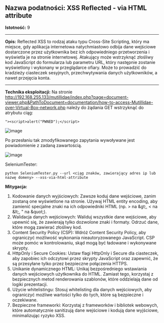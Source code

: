 ## Nazwa podatności: XSS Reflected - via HTML attribute

**Istotność:** 9

---

**Opis:**
Reflected XSS to rodzaj ataku typu Cross-Site Scripting, który ma miejsce, gdy aplikacja internetowa natychmiastowo odbija dane wejściowe dostarczone przez użytkownika bez ich odpowiedniego przetworzenia i wyświetla je na stronie internetowej. Atakujący może wstrzyknąć złośliwy kod JavaScript do formularza lub parametru URL, który następnie zostanie wyświetlony i wykonany w przeglądarce ofiary.
Może to prowadzić do kradzieży ciasteczek sesyjnych, przechwytywania danych użytkowników, a nawet przejęcia konta.

---

**Technika eksploitacji:**
Na stronie http://192.168.255.133/mutillidae/index.php?page=document-viewer.php&PathToDocument=documentation/how-to-access-Mutillidae-over-Virtual-Box-network.php należy do żądania GET wstrzyknąć do atrybutu ciąg:

```
"><script>alert("PWNED");</script>
```

![image](https://github.com/GrzechuG/PWR-CBE-BAW-mutillidae-2024/assets/56219452/3aed19ae-3ae6-488e-9550-5ebb1642b685)

Po przesłaniu tak zmodyfikowanego zapytania wywoływane jest powiadomienie z zadaną zawartością.

![image](https://github.com/GrzechuG/PWR-CBE-BAW-mutillidae-2024/assets/56219452/6b0f75f3-5273-4460-a447-7477a20c2f58)

SeleniumTester:
```
python SeleniumTester.py --url <ciąg znaków, zawierający adres ip lub nazwę domeny> --xss-via-html-attribute
```

**Mitygacja:**
1. Kodowanie danych wyjściowych: Zawsze koduj dane wejściowe, zanim zostaną one wyświetlone na stronie. Używaj HTML entity encoding, aby zamienić specjalne znaki na ich odpowiedniki HTML (np. > na \&gt;, < na \&lt;, " na \&quot;).
1. Walidacja danych wejściowych: Waliduj wszystkie dane wejściowe, aby upewnić się, że zawierają tylko dozwolone znaki i formaty. Odrzuć dane, które mogą zawierać złośliwy kod.
1. Content Security Policy (CSP): Wdróż Content Security Policy, aby ograniczyć możliwość wykonania nieautoryzowanego JavaScript. CSP może pomóc w kontrolowaniu, skąd mogą być ładowane i wykonywane skrypty.
1. HttpOnly i Secure Cookies: Ustaw flagi HttpOnly i Secure dla ciasteczek, aby zapobiec ich odczytowi przez skrypty JavaScript oraz zapewnić, że są przesyłane tylko przez bezpieczne połączenia HTTPS.
1. Unikanie dynamicznego HTML: Unikaj bezpośredniego wstawiania danych wejściowych użytkownika do HTML. Zamiast tego, korzystaj z bezpiecznych metod renderowania szablonów, które oddzielają dane od logiki prezentacji.
1. Użycie whitelistingu: Stosuj whitelisting dla danych wejściowych, aby ograniczyć możliwe wartości tylko do tych, które są bezpieczne i oczekiwane.
1. Bezpieczne frameworki: Korzystaj z frameworków i bibliotek webowych, które automatycznie sanitizują dane wejściowe i kodują dane wyjściowe, minimalizując ryzyko XSS.

